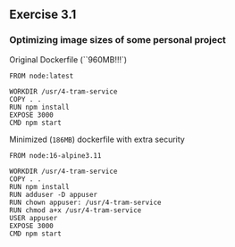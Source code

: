 ## Exercise 3.1

### Optimizing image sizes of some personal project

Original Dockerfile (``960MB!!!`)

```
FROM node:latest

WORKDIR /usr/4-tram-service
COPY . .
RUN npm install
EXPOSE 3000
CMD npm start
```

Minimized (```186MB```) dockerfile with extra security
```
FROM node:16-alpine3.11

WORKDIR /usr/4-tram-service
COPY . .
RUN npm install
RUN adduser -D appuser
RUN chown appuser: /usr/4-tram-service
RUN chmod a+x /usr/4-tram-service
USER appuser
EXPOSE 3000
CMD npm start
```
